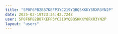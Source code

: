 ```yaml
---
title: "SP0F6PB2B87KEFP3YC219YQBQSKKKY8RXR3YN2P"
date: 2025-02-19T23:34:42.724Z
user: SP0F6PB2B87KEFP3YC219YQBQSKKKY8RXR3YN2P
layout: "users"
---
```

    